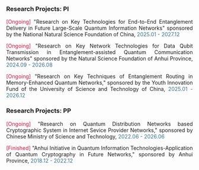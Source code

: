 ### Research Projects: PI

<p style="text-align:justify"><span style="color: crimson;">[Ongoing]</span> "Research on Key Technologies for End-to-End Entanglement Delivery in Future Large-Scale Quantum Information Networks" sponsored by the National Natural Science Foundation of China, <span  style="color: rgb(57, 115, 142);">2025.01 - 2027.12</span></p>

<p style="text-align:justify"><span style="color: crimson;">[Ongoing]</span> "Research on Key Network Technologies for Data Qubit Transmission in Entanglement-assisted Quantum Communication Networks" sponsored by the Natural Science Foundation of Anhui Province, <span style="color: rgb(57, 115, 142);">2024.09 - 2026.08</span></p>

<p style="text-align:justify"><span style="color: crimson;">[Ongoing]</span> "Research on Key Techniques of Entanglement Routing in Memory-Enhanced Quantum Networks," sponsored by the Youth Innovation Fund of the University of Science and Technology of China, <span style="color: rgb(57, 115, 142);">2025.01 - 2026.12</span></p>

### Research Projects: PP

<p style="text-align:justify"><span style="color: crimson;">[Ongoing]</span> "Research on Quantum Distribution Networks based Cryptographic System in Internet Sevice Provider Networks," sponsored by Chinese Ministry of Science and Technology, <span style="color: rgb(57, 115, 142);">2022.06 - 2026.06</span></p>

<p style="text-align:justify"><span style="color: crimson;">[Finished]</span> "Anhui Initiative in Quantum Information Technologies-Application of Quantum Cryptography in Future Networks," sponsored by Anhui Province, <span style="color: rgb(57, 115, 142);">2018.12 - 2022.12</span></p>
